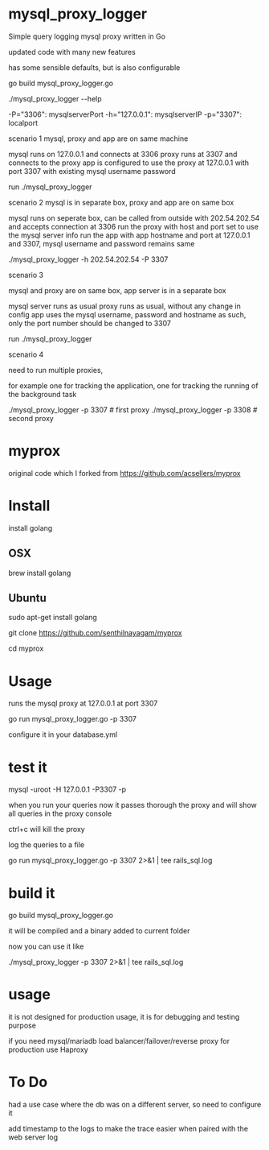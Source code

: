 mysql_proxy_logger
===================

Simple query logging mysql proxy written in Go 

updated code with many new features

has some sensible defaults, but is also configurable 

go build mysql_proxy_logger.go


./mysql_proxy_logger --help

  -P="3306": mysqlserverPort
  -h="127.0.0.1": mysqlserverIP
  -p="3307": localport


scenario 1
mysql, proxy and app are on same machine



mysql runs on 127.0.0.1 and connects at 3306
proxy runs at 3307 and connects to the proxy
app is configured to use the proxy at 127.0.0.1 with port 3307 with existing mysql username password


run
./mysql_proxy_logger

scenario 2
mysql is in separate box, proxy and app are on same box

mysql runs on seperate box, can be called from outside with  202.54.202.54 and accepts connection at 3306
run the proxy with host and port set to use the mysql server info
run the app with app hostname and port at 127.0.0.1 and 3307, mysql username and password remains same

./mysql_proxy_logger -h 202.54.202.54 -P 3307



scenario 3

mysql and proxy are on same box, app server is in a separate box

mysql server runs as usual
proxy runs as usual, without any change in config
app uses the mysql username, password and hostname as such, only the port number should be changed to 3307


run
./mysql_proxy_logger


scenario 4

need to run multiple proxies, 

for example one for tracking the application, one for tracking the running of the background task

./mysql_proxy_logger -p 3307  # first proxy
./mysql_proxy_logger -p 3308  # second proxy






myprox
======
original code which I forked from https://github.com/acsellers/myprox




# Install

install golang

## OSX

brew install golang

## Ubuntu

sudo apt-get install golang



git clone https://github.com/senthilnayagam/myprox

cd myprox


# Usage

runs the mysql proxy at 127.0.0.1 at port 3307

go run mysql_proxy_logger.go -p 3307

 configure it in your database.yml

# test it

 mysql -uroot -H 127.0.0.1 -P3307 -p


when you run your queries now it passes thorough the proxy and will show all queries in the proxy console

 ctrl+c will kill the proxy


log the queries to a file

go run mysql_proxy_logger.go -p 3307 2>&1 | tee rails_sql.log


# build it

go build mysql_proxy_logger.go

it will be compiled and a binary added to current folder

now you can use it like

./mysql_proxy_logger -p 3307 2>&1 | tee rails_sql.log



# usage

it is not designed for production usage, it is for debugging and testing purpose


if you need mysql/mariadb load balancer/failover/reverse proxy for production use Haproxy




# To Do

had a use case where the db was on a different server, so need to configure it

add timestamp to the logs to make the trace easier when paired with the web server log

